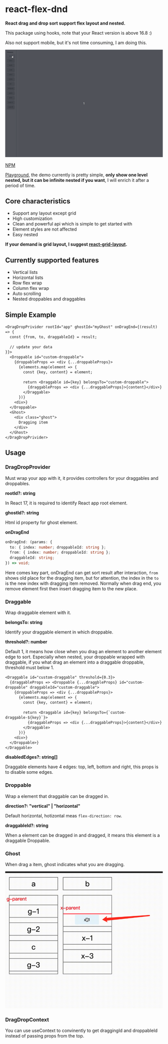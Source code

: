 # react-flex-dnd

**React drag and drop sort support flex layout and nested.**

This package using hooks, note that your React version is above 16.8 :)

Also not support mobile, but it's not time consuming, I am doing this.

![demo](./assets/react-flex-dnd-demo.gif)

[NPM](https://www.npmjs.com/package/react-flex-dnd)

[Playground](https://asweallcan.github.io/react-flex-dnd), the demo currently is pretty simple, **only show one level nested, but it can be infinite nested if you want**, I will enrich it after a period of time.

## Core characteristics

- Support any layout except grid
- High customization
- Clean and powerful api which is simple to get started with
- Element styles are not affected
- Easy nested

**If your demand is grid layout, I suggest [react-grid-layout](https://github.com/react-grid-layout/react-grid-layout).**

## Currently supported features

- Vertical lists
- Horizontal lists
- Row flex wrap
- Column flex wrap
- Auto scrolling
- Nested droppables and draggables

## Simple Example

```tsx
<DragDropPrivider rootId="app" ghostId="myGhost" onDragEnd={(result) => {
  const {from, to, draggableId} = result;

  // update your data
}}>
  <Droppable id="custom-droppable">
    {droppableProps => <div {...droppableProps}>
      {elements.map(element => {
        const {key, content} = element;

        return <Draggable id={key} belongsTo="custom-droppable">
          {draggableProps => <div {...draggableProps}>{content}</div>}
        </Draggable>
      })}
    <div>}
  </Droppable>
  <Ghost>
    <div class="ghost">
      Dragging item
    </div>
  </Ghost>
</DragDropPrivider>
```

## Usage

### DragDropProvider

Must wrap your app with it, it provides controllers for your draggables and droppables.

**rootId?: string**

In React 17, it is required to identify React app root element.

**ghostId?: string**

Html id property for ghost element.

**onDragEnd**

```typescript
onDragEnd: (params: {
  to: { index: number; droppableId: string };
  from: { index: number; droppableId: string };
  draggableId: string;
}) => void;
```

Here comes key part, onDragEnd can get sort result after interaction, `from` shows old place for the dragging item, but for attention, the index in the `to` is the new index with dragging item removed. Normally when drag end, you remove element first then insert dragging item to the new place.

### Draggable

Wrap draggable element with it.

**belongsTo: string**

Identify your draggable element in which droppable.

**threshold?: number**

Default 1, it means how close when you drag an element to another element edge to sort. Especially when nested, your droppable wrapped with draggable, if you what drag an element into a draggable droppable, threshold must below 1.

```tsx
<Draggable id="custom-draggable" threshold={0.3}>
  {draggableProps => <Droppable {...draggbleProps} id="custom-droppable" draggableId="custom-draggable">
    {droppableProps => <div {...droppableProps}>
      {elements.map(element => {
        const {key, content} = element;

        return <Draggable id={key} belongsTo={`custom-draggable-${key}`}>
          {draggableProps => <div {...draggableProps}>{content}</div>}
        </Draggable>
      })}
    <div>}
  </Droppable>}
</Draggable>
```

**disabledEdges?: string[]**

Draggable elements have 4 edges: top, left, bottom and right, this props is to disable some edges.

### Droppable

Wrap a element that draggable can be dragged in.

**direction?: "vertical" | "horizontal"**

Default horizontal, hotizontal meas `flex-direction: row`.

**draggableId?: string**

When a element can be dragged in and dragged, it means this element is a draggable Droppable.

### Ghost

When drag a item, ghost indicates what you are dragging.

![ghost](./assets/ghost.png)

### DragDropContext

You can use useContext to convinently to get draggingId and droppableId instead of passing props from the top.
